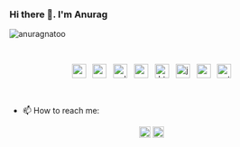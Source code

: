 ### Hi there 👋. I'm Anurag


<p>
<img src="https://komarev.com/ghpvc/?username=anuragnatoo" alt="anuragnatoo" />
</p>
<br>

<p align="center">
<img src="https://konpa.github.io/devicon/devicon.git/icons/react/react-original-wordmark.svg" alt="react" width="25" height="25"/>&nbsp;&nbsp;
<img src="https://konpa.github.io/devicon/devicon.git/icons/c/c-original.svg" alt="c" width="25" height="25"/>&nbsp;&nbsp;
<img src="https://konpa.github.io/devicon/devicon.git/icons/cplusplus/cplusplus-original.svg" alt="cplusplus" width="25" height="25"/>&nbsp;&nbsp;
<img src="https://konpa.github.io/devicon/devicon.git/icons/css3/css3-original-wordmark.svg" alt="css3" width="25" height="25"/>&nbsp;&nbsp;
<img src="https://konpa.github.io/devicon/devicon.git/icons/html5/html5-original-wordmark.svg" alt="html5" width="25" height="25"/>&nbsp;&nbsp;
<img src="https://konpa.github.io/devicon/devicon.git/icons/javascript/javascript-original.svg" alt="javascript" width="25" height="25"/>&nbsp;&nbsp;
<img src="https://konpa.github.io/devicon/devicon.git/icons/mysql/mysql-original-wordmark.svg" alt="mysql" width="25" height="25"/>&nbsp;&nbsp;
<img src="https://konpa.github.io/devicon/devicon.git/icons/python/python-original-wordmark.svg" alt="python" width="25" height="25"/>
</p>

<br>

- 📫 How to reach me:
<p align="center">
  <a href="mailto:coe17b015@iiitdm.ac.in"><img src="https://image.flaticon.com/icons/svg/725/725643.svg" height="20" width="20" /></a>
  <a href="https://www.linkedin.com/in/anuragnatoo/"><img src="https://cdn.jsdelivr.net/npm/simple-icons@3.0.1/icons/linkedin.svg" height="20" width="20" /></a>
</p>
<!--
**anuragnatoo/anuragnatoo** is a ✨ _special_ ✨ repository because its `README.md` (this file) appears on your GitHub profile.

Here are some ideas to get you started:

- 🔭 I’m currently working on ...
- 🌱 I’m currently learning ...
- 👯 I’m looking to collaborate on Open Source Projects
- 🤔 I’m looking for help with ...
- 💬 Ask me about 
- 📫 How to reach me: ...
- 😄 Pronouns: ...
- ⚡ Fun fact: 
-->